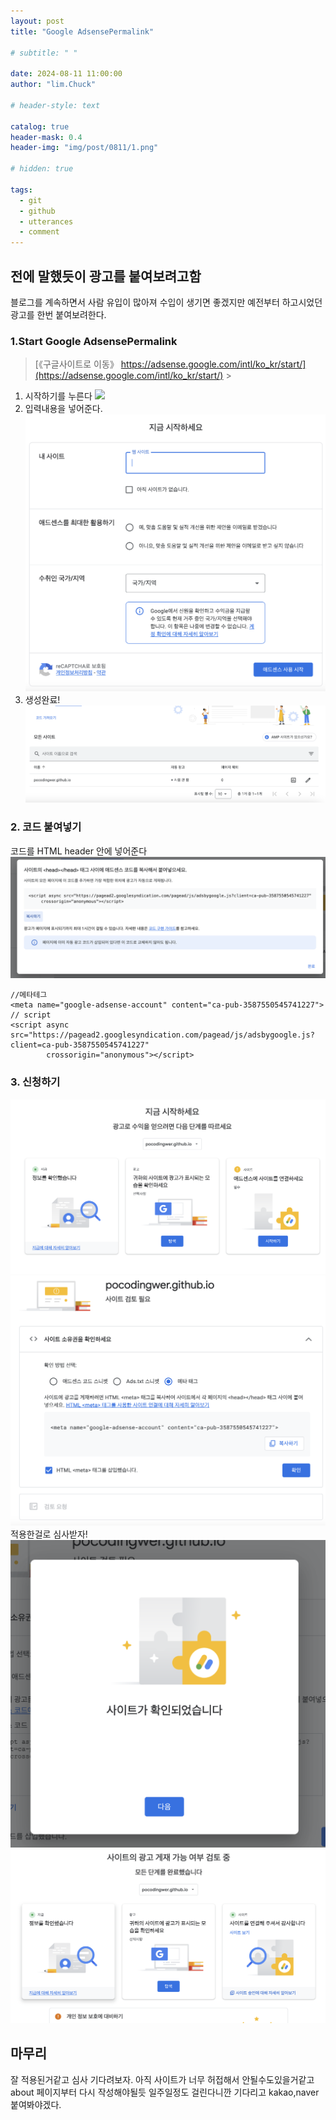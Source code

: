 ```yaml
---
layout: post
title: "Google AdsensePermalink"

# subtitle: " "

date: 2024-08-11 11:00:00
author: "lim.Chuck"

# header-style: text

catalog: true
header-mask: 0.4
header-img: "img/post/0811/1.png"

# hidden: true

tags:
  - git
  - github
  - utterances
  - comment
---
```


## 전에 말했듯이 광고를 붙여보려고함

블로그를 계속하면서 사람 유입이 많아져 수입이 생기면 좋겠지만 예전부터 하고시었던 광고를 한번 붙여보려한다.

### 1.Start Google AdsensePermalink

> [《구글사이트로 이동》 https://adsense.google.com/intl/ko_kr/start/](https://adsense.google.com/intl/ko_kr/start/) >

1. 시작하기를 누른다
   ![](/img/post/0811/1.png)
2. 입력내용을 넣어준다.
   ![](/img/post/0811/2.png)
3. 생성완료!
   ![](/img/post/0811/3.png)

### 2. 코드 붙여넣기

코드를 HTML header 안에 넣어준다
![](/img/post/0811/4.png)

```hmlt
//메타테그
<meta name="google-adsense-account" content="ca-pub-3587550545741227">
// script
<script async src="https://pagead2.googlesyndication.com/pagead/js/adsbygoogle.js?client=ca-pub-3587550545741227"
        crossorigin="anonymous"></script>
```

### 3. 신청하기

![](/img/post/0811/5.png)
![](/img/post/0811/6.png)
적용한걸로 심사받자!
![](/img/post/0811/7.png)
![](/img/post/0811/8.png)

## 마무리

잘 적용된거같고 심사 기다려보자.
아직 사이트가 너무 허접해서 안될수도있을거같고 about 페이지부터 다시 작성해야될듯
일주일정도 걸린다니깐 기다리고 kakao,naver 붙여봐야겠다.
